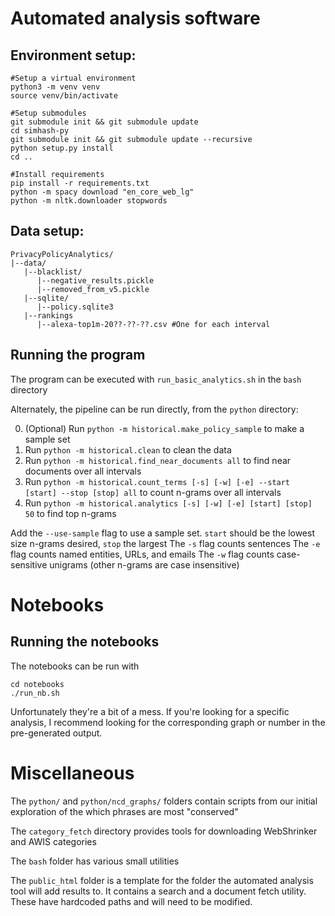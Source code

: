 # Automated analysis software
## Environment setup:
```
#Setup a virtual environment
python3 -m venv venv 
source venv/bin/activate

#Setup submodules
git submodule init && git submodule update
cd simhash-py
git submodule init && git submodule update --recursive
python setup.py install
cd ..

#Install requirements
pip install -r requirements.txt
python -m spacy download "en_core_web_lg"
python -m nltk.downloader stopwords
```

## Data setup:
```
PrivacyPolicyAnalytics/
|--data/
   |--blacklist/
      |--negative_results.pickle
      |--removed_from_v5.pickle
   |--sqlite/
      |--policy.sqlite3
   |--rankings
      |--alexa-top1m-20??-??-??.csv #One for each interval
```

## Running the program
The program can be executed with `run_basic_analytics.sh` in the `bash` directory

Alternately, the pipeline can be run directly, from the `python` directory:

0) (Optional) Run `python -m historical.make_policy_sample` to make a sample set
1) Run `python -m historical.clean` to clean the data
2) Run `python -m historical.find_near_documents all` to find near documents over all intervals
3) Run `python -m historical.count_terms [-s] [-w] [-e] --start [start] --stop [stop] all` to count n-grams over all intervals
4) Run `python -m historical.analytics [-s] [-w] [-e] [start] [stop] 50` to find top n-grams

Add the `--use-sample` flag to use a sample set.
`start` should be the lowest size n-grams desired, `stop` the largest
The `-s` flag counts sentences
The `-e` flag counts named entities, URLs, and emails
The `-w` flag counts case-sensitive unigrams (other n-grams are case insensitive)

# Notebooks
## Running the notebooks
The notebooks can be run with
```
cd notebooks
./run_nb.sh
```

Unfortunately they're a bit of a mess. If you're looking for a specific analysis, I recommend looking for the corresponding graph or number in the pre-generated output.

# Miscellaneous
The `python/` and `python/ncd_graphs/` folders contain scripts from our initial exploration of the which phrases are most "conserved"

The `category_fetch` directory provides tools for downloading WebShrinker and AWIS categories

The `bash` folder has various small utilities

The `public_html` folder is a template for the folder the automated analysis tool will add results to. It contains a search and a document fetch utility. These have hardcoded paths and will need to be modified.
